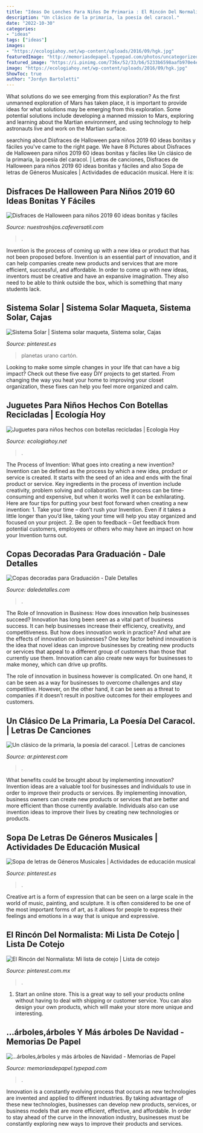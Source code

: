 ```yaml
---
title: "Ideas De Lonches Para Niños De Primaria : El Rincón Del Normalista: Mi Lista De Cotejo"
description: "Un clásico de la primaria, la poesía del caracol."
date: "2022-10-30"
categories:
- "ideas"
tags: ["ideas"]
images:
- "https://ecologiahoy.net/wp-content/uploads/2016/09/hgk.jpg"
featuredImage: "http://memoriasdepapel.typepad.com/photos/uncategorized/2007/12/12/arbol1.jpg"
featured_image: "https://i.pinimg.com/736x/52/33/b6/5233b6598aafb970e4e9ecf3df41e34c--menu-material.jpg"
image: "https://ecologiahoy.net/wp-content/uploads/2016/09/hgk.jpg"
ShowToc: true
author: "Jordyn Bartoletti"
---
```



What solutions do we see emerging from this exploration?
As the first unmanned exploration of Mars has taken place, it is important to provide ideas for what solutions may be emerging from this exploration. Some potential solutions include developing a manned mission to Mars, exploring and learning about the Martian environment, and using technology to help astronauts live and work on the Martian surface.

	

		
searching about Disfraces de Halloween para niños 2019 60 ideas bonitas y fáciles you've came to the right page. We have 8 Pictures about Disfraces de Halloween para niños 2019 60 ideas bonitas y fáciles like Un clásico de la primaria, la poesía del caracol. | Letras de canciones, Disfraces de Halloween para niños 2019 60 ideas bonitas y fáciles and also Sopa de letras de Géneros Musicales | Actividades de educación musical. Here it is:
		
    
## Disfraces De Halloween Para Niños 2019 60 Ideas Bonitas Y Fáciles

<img loading=lazy src="https://nuestroshijos.cafeversatil.com/wp-content/uploads/2016/11/018-29.jpg" onerror="this.onerror=null;this.src='https://tse1.mm.bing.net/th?id=OIP.sY-s6U8nNn4mybsBelRIZQHaJ4&amp;pid=15.1';" alt="Disfraces de Halloween para niños 2019 60 ideas bonitas y fáciles">

_Source: nuestroshijos.cafeversatil.com_

>. 

	

Invention is the process of coming up with a new idea or product that has not been proposed before. Invention is an essential part of innovation, and it can help companies create new products and services that are more efficient, successful, and affordable. In order to come up with new ideas, inventors must be creative and have an expansive imagination. They also need to be able to think outside the box, which is something that many students lack.

    
## Sistema Solar | Sistema Solar Maqueta, Sistema Solar, Cajas

<img loading=lazy src="https://i.pinimg.com/736x/3b/59/88/3b5988b557b3ffc2444e0879a156281a.jpg" onerror="this.onerror=null;this.src='https://tse4.mm.bing.net/th?id=OIP.StYY7jslAZpvu3uMDlxM6gHaDx&amp;pid=15.1';" alt="Sistema Solar | Sistema solar maqueta, Sistema solar, Cajas">

_Source: pinterest.es_

>planetas urano cartón. 

	

Looking to make some simple changes in your life that can have a big impact? Check out these five easy DIY projects to get started. From changing the way you heat your home to improving your closet organization, these fixes can help you feel more organized and calm.

    
## Juguetes Para Niños Hechos Con Botellas Recicladas | Ecología Hoy

<img loading=lazy src="https://ecologiahoy.net/wp-content/uploads/2016/09/hgk.jpg" onerror="this.onerror=null;this.src='https://tse1.mm.bing.net/th?id=OIP.QOrmbSvQKOTi_9C0N3iQvwHaFj&amp;pid=15.1';" alt="Juguetes para niños hechos con botellas recicladas | Ecología Hoy">

_Source: ecologiahoy.net_

>. 

	

The Process of Invention: What goes into creating a new invention?
Invention can be defined as the process by which a new idea, product or service is created. It starts with the seed of an idea and ends with the final product or service. Key ingredients in the process of invention include creativity, problem solving and collaboration. The process can be time-consuming and expensive, but when it works well it can be exhilarating. Here are four tips for putting your best foot forward when creating a new invention: 1. Take your time – don’t rush your Invention. Even if it takes a little longer than you’d like, taking your time will help you stay organized and focused on your project. 2. Be open to feedback – Get feedback from potential customers, employees or others who may have an impact on how your Invention turns out. 
    
## Copas Decoradas Para Graduación - Dale Detalles

<img loading=lazy src="https://i1.wp.com/www.daledetalles.com/wp-content/uploads/2016/04/copa-para-graduacion6.jpg" onerror="this.onerror=null;this.src='https://tse3.mm.bing.net/th?id=OIP.NCVEjGXoNbvMMQWXfGcNIgHaJ4&amp;pid=15.1';" alt="Copas decoradas para Graduación - Dale Detalles">

_Source: daledetalles.com_

>. 

	

The Role of Innovation in Business: How does innovation help businesses succeed?
Innovation has long been seen as a vital part of business success. It can help businesses increase their efficiency, creativity, and competitiveness. But how does innovation work in practice? And what are the effects of innovation on businesses?
One key factor behind innovation is the idea that novel ideas can improve businesses by creating new products or services that appeal to a different group of customers than those that currently use them. Innovation can also create new ways for businesses to make money, which can drive up profits.

The role of innovation in business however is complicated. On one hand, it can be seen as a way for businesses to overcome challenges and stay competitive. However, on the other hand, it can be seen as a threat to companies if it doesn’t result in positive outcomes for their employees and customers.

    
## Un Clásico De La Primaria, La Poesía Del Caracol. | Letras De Canciones

<img loading=lazy src="https://i.pinimg.com/736x/0a/b1/d9/0ab1d93ae01181a163ab6b68e37844ab---yo.jpg" onerror="this.onerror=null;this.src='https://tse4.mm.bing.net/th?id=OIP.zbVy03cKUnKr7XMk-bkEBgDHE4&amp;pid=15.1';" alt="Un clásico de la primaria, la poesía del caracol. | Letras de canciones">

_Source: ar.pinterest.com_

>. 

	

What benefits could be brought about by implementing innovation?
Invention ideas are a valuable tool for businesses and individuals to use in order to improve their products or services. By implementing innovation, business owners can create new products or services that are better and more efficient than those currently available. Individuals also can use invention ideas to improve their lives by creating new technologies or products.

    
## Sopa De Letras De Géneros Musicales | Actividades De Educación Musical

<img loading=lazy src="https://i.pinimg.com/736x/c4/a8/a8/c4a8a8f87a7ac4175287a7189a949a38.jpg" onerror="this.onerror=null;this.src='https://tse1.mm.bing.net/th?id=OIP.y9NoCbSo1e974kZMzJb8FgHaLI&amp;pid=15.1';" alt="Sopa de letras de Géneros Musicales | Actividades de educación musical">

_Source: pinterest.es_

>. 

	

Creative art is a form of expression that can be seen on a large scale in the world of music, painting, and sculpture. It is often considered to be one of the most important forms of art, as it allows for people to express their feelings and emotions in a way that is unique and expressive.

    
## El Rincón Del Normalista: Mi Lista De Cotejo | Lista De Cotejo

<img loading=lazy src="https://i.pinimg.com/736x/52/33/b6/5233b6598aafb970e4e9ecf3df41e34c--menu-material.jpg" onerror="this.onerror=null;this.src='https://tse1.mm.bing.net/th?id=OIP.Enqns80tZJelvt5cjRuj0AHaJ4&amp;pid=15.1';" alt="El Rincón del Normalista: Mi lista de cotejo | Lista de cotejo">

_Source: pinterest.com.mx_

>. 

	

1. Start an online store. This is a great way to sell your products online without having to deal with shipping or customer service. You can also design your own products, which will make your store more unique and interesting.

    
## ...árboles,árboles Y Más árboles De Navidad - Memorias De Papel

<img loading=lazy src="http://memoriasdepapel.typepad.com/photos/uncategorized/2007/12/12/arbol1.jpg" onerror="this.onerror=null;this.src='https://tse2.mm.bing.net/th?id=OIP.Fwfh6gTA4ba7qGYC5iaLpgHaKG&amp;pid=15.1';" alt="...árboles,árboles y más árboles de Navidad - Memorias de Papel">

_Source: memoriasdepapel.typepad.com_

>. 

	

Innovation is a constantly evolving process that occurs as new technologies are invented and applied to different industries. By taking advantage of these new technologies, businesses can develop new products, services, or business models that are more efficient, effective, and affordable. In order to stay ahead of the curve in the innovation industry, businesses must be constantly exploring new ways to improve their products and services.

